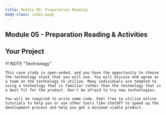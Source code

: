 ```yaml
---
title: Module 05: Preparation Reading
body-class: index-page
---
```


## Module 05 - Preparation Reading &amp; Activities

## Your Project

!!! NOTE "Technology"

    This case study is open-ended, and you have the opportunity to choose the technology stack that you will use. You will discuss and agree as a team on the technology to utilize. Many individuals are tempted to using a technology that is familiar rather than the technology that is a best fit for the product. Don't be afraid to try new technologies.

    You will be required to write some code. Feel free to utilize online tutorials to help you or use other tools like ChatGPT to speed up the development process and help you get a minimum viable product.

